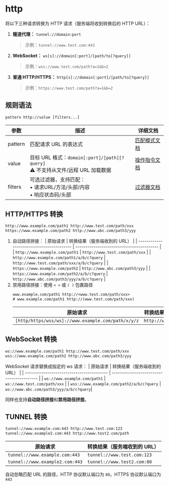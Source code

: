 # http
将以下三种请求转换为 HTTP 请求（服务端将收到转换后的 HTTP URL）：
1. **隧道代理：** `tunnel://domain:port`
    > 示例：`tunnel://www.test.com:443`
2. **WebSocket：** `ws[s]://domain[:port]/[path/to[?query]]`
    > 示例：`wss://www.test.com/path?a=1&b=2`
3. **普通 HTTP/HTTPS：** `http[s]://domain[:port]/[path/to[?query]]`
    > 示例：`https://www.test.com/path?a=1&b=2`

## 规则语法
``` txt
pattern http://value [filters...]
```

| 参数    | 描述                                                         | 详细文档                  |
| ------- | ------------------------------------------------------------ | ------------------------- |
| pattern | 匹配请求 URL 的表达式                                        | [匹配模式文档](./pattern) |
| value   | 目标 URL 格式：`domain[:port]/[path][?query]`<br/>⚠️ 不支持从文件/远程 URL 加载数据 | [操作指令文档](./operation)   |
| filters | 可选过滤器，支持匹配：<br/>• 请求URL/方法/头部/内容<br/>• 响应状态码/头部 | [过滤器文档](./filters) |

## HTTP/HTTPS 转换
``` txt
http://www.example.com/path1 http://www.test.com/path/xxx
https://www.example.com/path2 http://www.abc.com/path3/yyy
```
1. 自动路径拼接：
    | 原始请求                                  | 转换结果（服务端收到的 URL）              |
    | ----------------------------------------- | ----------------------------------------- |
    | `http://www.example.com/path1`              | `http://www.test.com/path/xxx`             |
    | `http://www.example.com/path1/a/b/c?query`  | `http://www.test.com/path/xxx/a/b/c?query` |
    | `https://www.example.com/path2`            | `http://www.abc.com/path3/yyy`             |
    | `https://www.example.com/path2/a/b/c?query` | `http://www.abc.com/path3/yyy/a/b/c?query` |
2. 禁用路径拼接：使用 `< >` 或 `( )` 包裹路径
    ``` txt
    www.example.com/path1 http://<www.test.com/path/xxx>
    # www.example.com/path1 http://(www.test.com/path/xxx)
    ```
    | 原始请求                                  | 转换结果（服务端收到的 URL）              |
    | ----------------------------------------- | ----------------------------------------- |
    | `[http/https/wss/ws]://www.example.com/path/x/y/z` | `http://www.test.com/path/xxx` |

## WebSocket 转换
``` txt
ws://www.example.com/path1 http://www.test.com/path/xxx
wss://www.example.com/path2 http://www.abc.com/path3/yyy
```
WebSocket 请求替换成指定的 ws 请求：
| 原始请求                                  | 转换结果（服务端收到的 URL）              |
| ----------------------------------------- | ----------------------------------------- |
| `ws://www.example.com/path1`              | `ws://www.test.com/path/xxx`             |
| `wss://www.example.com/path2/a/b/c?query`  | `ws://www.abc.com/path3/yyy/a/b/c?query`|

同样也支持**自动路径拼接**和**禁用路径拼接**。

## TUNNEL 转换
``` txt
tunnel://www.example.com:443 http://www.test.com:123
tunnel://www.example2.com:443 http://www.test2.com/path
```
| 原始请求                                  | 转换结果（服务端收到的 URL）              |
| ----------------------------------------- | ----------------------------------------- |
| `tunnel://www.example.com:443`              | `tunnel://www.test.com:123`             |
| `tunnel://www.example2.com:443`  | `tunnel://www.test2.com:80`|

自动忽略匹配 URL 的路径，HTTP 协议默认端口为 `80`，HTTPS 协议默认端口为 `443`


